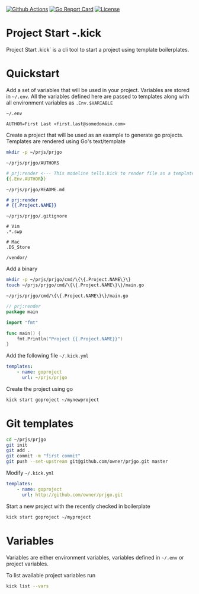 [![Github Actions](https://github.com/kick-project/kick/workflows/Go/badge.svg?branch=master)](https://github.com/kick-project/kick/actions) [![Go Report Card](https://goreportcard.com/badge/kick-project/kick)](https://goreportcard.com/report/kick-project/kick)  [![License](https://img.shields.io/badge/License-Apache%202.0-blue.svg)](https://github.com/kick-project/kick/blob/master/LICENSE)

# Project Start -.kick

Project Start .kick` is a cli tool to start a project using template 
boilerplates.

# Quickstart

Add a set of variables that will be used in your project.
Variables are stored in `~/.env`. All the variables defined here
are passed to templates along with all environment variables as
`.Env.$VARIABLE`

`~/.env`
```dotenv
AUTHOR=First Last <first.last@somedomain.com>
```

Create a project that will be used as an example to generate go projects.
Templates are rendered using Go's text/template
```bash
mkdir -p ~/prjs/prjgo
```

`~/prjs/prjgo/AUTHORS`
```yaml
# prj:render <--- This modeline tells.kick to render file as a template. Line is stripped out from output file.
{{.Env.AUTHOR}}
```

`~/prjs/prjgo/README.md`
```markdown
# prj:render
# {{.Project.NAME}}
```

`~/prjs/prjgo/.gitignore`
```.gitignore
# Vim
.*.swp

# Mac
.DS_Store

/vendor/
```

Add a binary
```bash
mkdir -p ~/prjs/prjgo/cmd/\{\{.Project.NAME\}\}
touch ~/prjs/prjgo/cmd/\{\{.Project.NAME\}\}/main.go 
```

`~/prjs/prjgo/cmd/\{\{.Project.NAME\}\}/main.go`
```go
// prj:render
package main

import "fmt"

func main() {
    fmt.Println("Project {{.Project.NAME}}")
}
```

Add the following file `~/.kick.yml`
```yaml
templates:
    - name: goproject
      url: ~/prjs/prjgo
```

Create the project using go
```bash
kick start goproject ~/mynewproject
```

# Git templates

```bash
cd ~/prjs/prjgo
git init
git add .
git commit -m "first commit"
git push --set-upstream git@github.com/owner/prjgo.git master
```

Modify `~/.kick.yml`
```yaml
templates:
    - name: goproject
      url: http://github.com/owner/prjgo.git
```

Start a new project with the recently checked in boilerplate
```bash
kick start goproject ~/myproject
```

# Variables
Variables are either environment variables, variables defined in `~/.env`
or project variables.

To list available project variables run
```bash
kick list --vars
```

